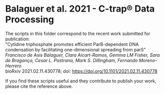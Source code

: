 # Balaguer et al. 2021 - C-trap® Data Processing

The scripts in this folder correspond to the recent work submitted for publication:\
"Cytidine triphosphate promotes efficient ParB-dependent DNA condensation by facilitating one-dimensional spreading from parS"\
_Francisco de Asis Balaguer, Clara Aicart-Ramos, Gemma LM Fisher, Sara de Bragança, Cesar L. Pastrana, Mark S. Dillingham, Fernando Moreno-Herrero_\
bioRxiv 2021.02.11.430778; doi: https://doi.org/10.1101/2021.02.11.430778

If you find these scripts useful and they contribute to publish your work, please cite the reference above.
